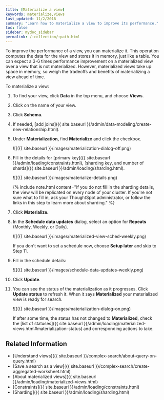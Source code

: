 ```yaml
---
title: [Materialize a view]
keywords: materialize,views
last_updated: 11/2/2018
summary: "Learn how to materialize a view to improve its performance."
toc: false
sidebar: mydoc_sidebar
permalink: /:collection/:path.html
---
```


To improve the performance of a view, you can materialize it. This operation computes the data for the view and stores it in memory, just like a table. You can expect a 3-6 times performance improvement on a materialized view over a view that is not materialized. However, materialized views take up space in memory, so weigh the tradeoffs and benefits of materializing a view ahead of time.

To materialize a view:

1. To find your view, click **Data** in the top menu, and choose **Views**.
2. Click on the name of your view.
3. Click **Schema**.
4. If needed, [add joins]({{ site.baseurl }}/admin/data-modeling/create-new-relationship.html).
5. Under **Materialization**, find **Materialize** and click the checkbox.

   ![]({{ site.baseurl }}/images/materialization-dialog-off.png)

6. Fill in the details for [primary key]({{ site.baseurl }}/admin/loading/constraints.html), [sharding key, and number of shards]({{ site.baseurl }}/admin/loading/sharding.html).

   ![]({{ site.baseurl }}/images/materialize-details.png)

   {% include note.html content="If you do not fill in the sharding details, the view will be replicated on every node of your cluster. If you're not sure what to fill in, ask your ThoughtSpot administrator, or follow the links in this step to learn more about sharding." %}
7. Click **Materialize**.
8. In the **Schedule data updates** dialog, select an option for **Repeats** (Monthly, Weekly, or Daily).

   ![]({{ site.baseurl }}/images/materialized-view-sched-weekly.png)

   If you don't want to set a schedule now, choose **Setup later** and skip to Step 11.

9. Fill in the schedule details:

   ![]({{ site.baseurl }}/images/schedule-data-updates-weekly.png)

10. Click **Update**.

11. You can see the status of the materialization as it progresses. Click **Update status** to refresh it. When it says **Materialized** your materialized view is ready for search.

    ![]({{ site.baseurl }}/images/materialization-dialog-on.png)

    If after some time, the status has not changed to **Materialized**, check the [list of statuses]({{ site.baseurl }}/admin/loading/materialized-views.html#materialization-status) and corresponding actions to take.

## Related Information

-   [Understand views]({{ site.baseurl }}/complex-search/about-query-on-query.html)  
-   [Save a search as a view]({{ site.baseurl }}/complex-search/create-aggregated-worksheet.html)
-   [About materialized views]({{ site.baseurl }}/admin/loading/materialized-views.html)
-   [Constraints]({{ site.baseurl }}/admin/loading/constraints.html)
-   [Sharding]({{ site.baseurl }}/admin/loading/sharding.html)
